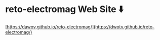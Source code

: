 # reto-electromag Web Site ⬇️
[https://dawov.github.io/reto-electromag/](https://dwotv.github.io/reto-electromag/)
